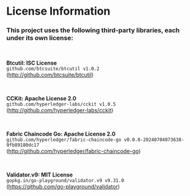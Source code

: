 # License Information

### This project uses the following third-party libraries, each under its own license:

<br>

**Btcutil: ISC License**  
`github.com/btcsuite/btcutil v1.0.2`  
(http://github.com/btcsuite/btcutil)

<br>

**CCKit: Apache License 2.0**  
`github.com/hyperledger-labs/cckit v1.0.5`  
(http://github.com/hyperledger-labs/cckit)

<br>

**Fabric Chaincode Go: Apache License 2.0**  
`github.com/hyperledger/fabric-chaincode-go v0.0.0-20240704073638-9fb89180dc17`  
(http://github.com/hyperledger/fabric-chaincode-go)

<br>

**Validator.v9: MIT License**  
`gopkg.in/go-playground/validator.v9 v9.31.0`  
(https://github.com/go-playground/validator)